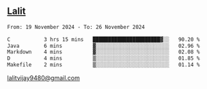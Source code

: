 ## [Lalit](https://lalit.sh)

<!--START_SECTION:waka-->

```txt
From: 19 November 2024 - To: 26 November 2024

C           3 hrs 15 mins   ██████████████████████▓░░   90.20 %
Java        6 mins          ▓░░░░░░░░░░░░░░░░░░░░░░░░   02.96 %
Markdown    4 mins          ▓░░░░░░░░░░░░░░░░░░░░░░░░   02.08 %
D           4 mins          ▒░░░░░░░░░░░░░░░░░░░░░░░░   01.85 %
Makefile    2 mins          ▒░░░░░░░░░░░░░░░░░░░░░░░░   01.14 %
```

<!--END_SECTION:waka-->

lalitvijay9480@gmail.com
